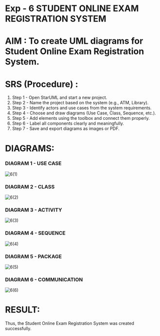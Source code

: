 # Exp - 6 STUDENT ONLINE EXAM REGISTRATION SYSTEM

# AIM : To create UML diagrams for Student Online Exam Registration System.

# SRS (Procedure) :

1. Step 1 - Open StarUML and start a new project.
2. Step 2 - Name the project based on the system (e.g., ATM, Library).
3. Step 3 - Identify actors and use cases from the system requirements.
4. Step 4 - Choose and draw diagrams (Use Case, Class, Sequence, etc.).
5. Step 5 - Add elements using the toolbox and connect them properly.
6. Step 6 - Label all components clearly and meaningfully.
7. Step 7 - Save and export diagrams as images or PDF.

# DIAGRAMS:

### DIAGRAM 1 - USE CASE

![6(1)](https://github.com/user-attachments/assets/29650a50-6bcd-481f-91c5-632e4461a059)

### DIAGRAM 2 - CLASS

![6(2)](https://github.com/user-attachments/assets/3218af24-c2bf-4020-90bb-2194a9acab1a)

### DIAGRAM 3 - ACTIVITY

![6(3)](https://github.com/user-attachments/assets/461706a2-5e86-416a-b2b8-eb89325f4d72)

### DIAGRAM 4 - SEQUENCE

![6(4)](https://github.com/user-attachments/assets/0fd9fa8d-c728-4274-ac4b-d1acfb7b0c2d)

### DIAGRAM 5 - PACKAGE

![6(5)](https://github.com/user-attachments/assets/58387fdb-1ade-44d1-abd0-4ce61b9927ff)

### DIAGRAM 6 - COMMUNICATION

![6(6)](https://github.com/user-attachments/assets/a8f9e269-f8bb-46dd-ad70-cd1b683b74e9)

# RESULT:

Thus, the Student Online Exam Registration System was created successfully.
